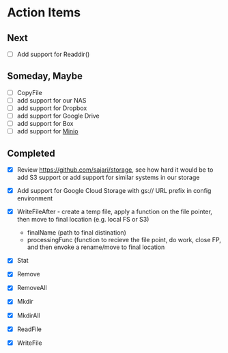 
# Action Items

## Next

+ [ ] Add support for Readdir()

## Someday, Maybe

+ [ ] CopyFile
+ [ ] add support for our NAS
+ [ ] add support for Dropbox
+ [ ] add support for Google Drive
+ [ ] add support for Box
+ [ ] add support for [Minio](https://minio.io/)

## Completed

+ [x] Review https://github.com/sajari/storage, see how hard it would be to add S3 support or add support for similar systems in our storage
+ [x] Add support for Google Cloud Storage with gs:// URL prefix in config environment
+ [x] WriteFileAfter - create a temp file, apply a function on the file pointer, then move to final location (e.g. local FS or S3)
    + finalName (path to final distination)
    + processingFunc (function to recieve the file point, do work, close FP, and then envoke a rename/move to final location
+ [x] Stat
+ [x] Remove
+ [x] RemoveAll
+ [x] Mkdir
+ [x] MkdirAll
+ [x] ReadFile
+ [x] WriteFile


